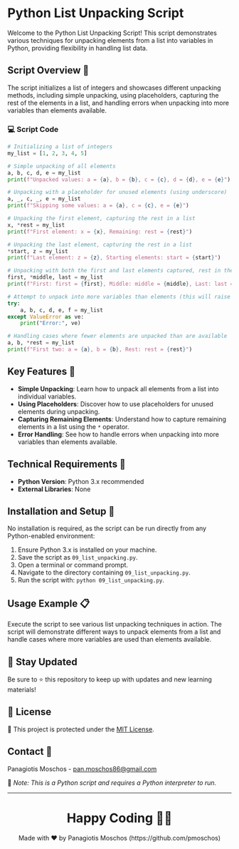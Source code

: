 # Python List Unpacking Script

Welcome to the Python List Unpacking Script! This script demonstrates various techniques for unpacking elements from a list into variables in Python, providing flexibility in handling list data.

## Script Overview 📘

The script initializes a list of integers and showcases different unpacking methods, including simple unpacking, using placeholders, capturing the rest of the elements in a list, and handling errors when unpacking into more variables than elements available.

### :computer: Script Code

```python
# Initializing a list of integers
my_list = [1, 2, 3, 4, 5]

# Simple unpacking of all elements
a, b, c, d, e = my_list
print(f"Unpacked values: a = {a}, b = {b}, c = {c}, d = {d}, e = {e}")

# Unpacking with a placeholder for unused elements (using underscore)
a, _, c, _, e = my_list
print(f"Skipping some values: a = {a}, c = {c}, e = {e}")

# Unpacking the first element, capturing the rest in a list
x, *rest = my_list
print(f"First element: x = {x}, Remaining: rest = {rest}")

# Unpacking the last element, capturing the rest in a list
*start, z = my_list
print(f"Last element: z = {z}, Starting elements: start = {start}")

# Unpacking with both the first and last elements captured, rest in the middle
first, *middle, last = my_list
print(f"First: first = {first}, Middle: middle = {middle}, Last: last = {last}")

# Attempt to unpack into more variables than elements (this will raise an error)
try:
    a, b, c, d, e, f = my_list
except ValueError as ve:
    print("Error:", ve)

# Handling cases where fewer elements are unpacked than are available
a, b, *rest = my_list
print(f"First two: a = {a}, b = {b}, Rest: rest = {rest}")
```

## Key Features 🌟

- **Simple Unpacking**: Learn how to unpack all elements from a list into individual variables.
- **Using Placeholders**: Discover how to use placeholders for unused elements during unpacking.
- **Capturing Remaining Elements**: Understand how to capture remaining elements in a list using the `*` operator.
- **Error Handling**: See how to handle errors when unpacking into more variables than elements available.

## Technical Requirements 🔧

- **Python Version**: Python 3.x recommended
- **External Libraries**: None

## Installation and Setup 🚀

No installation is required, as the script can be run directly from any Python-enabled environment:

1. Ensure Python 3.x is installed on your machine.
2. Save the script as `09_list_unpacking.py`.
3. Open a terminal or command prompt.
4. Navigate to the directory containing `09_list_unpacking.py`.
5. Run the script with: `python 09_list_unpacking.py`.

## Usage Example 📋

Execute the script to see various list unpacking techniques in action. The script will demonstrate different ways to unpack elements from a list and handle cases where more variables are used than elements available.

## 📢 Stay Updated

Be sure to ⭐ this repository to keep up with updates and new learning materials!

## 📄 License

🔐 This project is protected under the [MIT License](https://mit-license.org/).

## Contact 📧

Panagiotis Moschos - pan.moschos86@gmail.com

🔗 *Note: This is a Python script and requires a Python interpreter to run.*

---

<h1 align=center>Happy Coding 👨‍💻 </h1>

<p align="center">
  Made with ❤️ by Panagiotis Moschos (https://github.com/pmoschos)
</p>

